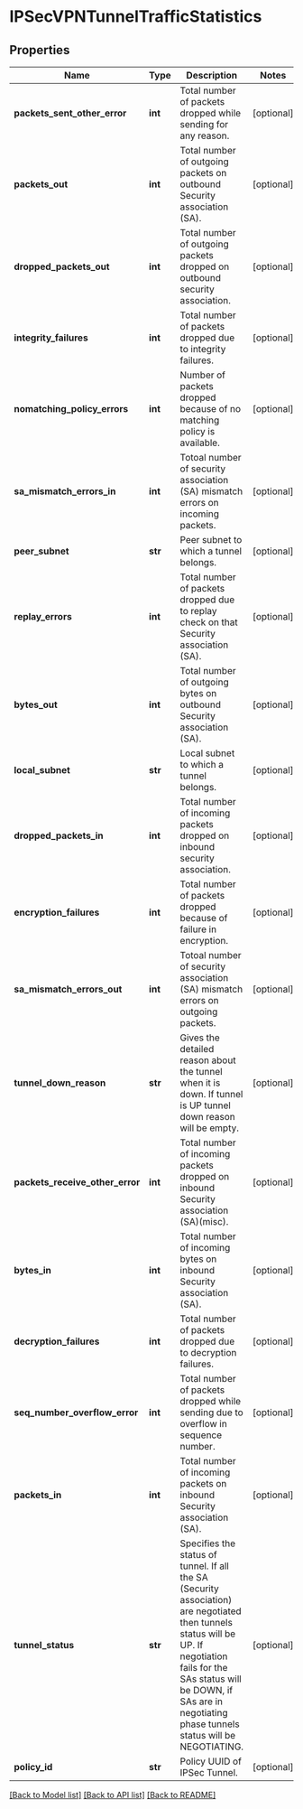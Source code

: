 # IPSecVPNTunnelTrafficStatistics

## Properties
Name | Type | Description | Notes
------------ | ------------- | ------------- | -------------
**packets_sent_other_error** | **int** | Total number of packets dropped while sending for any reason. | [optional] 
**packets_out** | **int** | Total number of outgoing packets on outbound Security association (SA). | [optional] 
**dropped_packets_out** | **int** | Total number of outgoing packets dropped on outbound security association. | [optional] 
**integrity_failures** | **int** | Total number of packets dropped due to integrity failures. | [optional] 
**nomatching_policy_errors** | **int** | Number of packets dropped because of no matching policy is available. | [optional] 
**sa_mismatch_errors_in** | **int** | Totoal number of security association (SA) mismatch errors on incoming packets. | [optional] 
**peer_subnet** | **str** | Peer subnet to which a tunnel belongs. | [optional] 
**replay_errors** | **int** | Total number of packets dropped due to replay check on that Security association (SA). | [optional] 
**bytes_out** | **int** | Total number of outgoing bytes on outbound Security association (SA). | [optional] 
**local_subnet** | **str** | Local subnet to which a tunnel belongs. | [optional] 
**dropped_packets_in** | **int** | Total number of incoming packets dropped on inbound security association. | [optional] 
**encryption_failures** | **int** | Total number of packets dropped because of failure in encryption. | [optional] 
**sa_mismatch_errors_out** | **int** | Totoal number of security association (SA) mismatch errors on outgoing packets. | [optional] 
**tunnel_down_reason** | **str** | Gives the detailed reason about the tunnel when it is down. If tunnel is UP tunnel down reason will be empty. | [optional] 
**packets_receive_other_error** | **int** | Total number of incoming packets dropped on inbound Security association (SA)(misc). | [optional] 
**bytes_in** | **int** | Total number of incoming bytes on inbound Security association (SA). | [optional] 
**decryption_failures** | **int** | Total number of packets dropped due to decryption failures. | [optional] 
**seq_number_overflow_error** | **int** | Total number of packets dropped while sending due to overflow in sequence number. | [optional] 
**packets_in** | **int** | Total number of incoming packets on inbound Security association (SA). | [optional] 
**tunnel_status** | **str** | Specifies the status of tunnel. If all the SA (Security association) are negotiated then tunnels status will be UP. If negotiation fails for the SAs status will be DOWN, if SAs are in negotiating phase tunnels status will be NEGOTIATING. | [optional] 
**policy_id** | **str** | Policy UUID of IPSec Tunnel. | [optional] 

[[Back to Model list]](../README.md#documentation-for-models) [[Back to API list]](../README.md#documentation-for-api-endpoints) [[Back to README]](../README.md)

